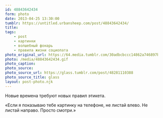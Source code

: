 ```yaml
---
id: 48843642434
form: photo
date: 2013-04-25 13:30:00
tumblr: https://untitled.urbansheep.com/post/48843642434/
title:
tags:
    - post
    - картинки
    - волшебный фонарь
    - правила жизни социопата
photo_original_url: https://64.media.tumblr.com/30adbcbccc14862a746897b5dd0a82c2/tumblr_mlgiyahO6d1qz4s50o1_500.gif
photo: /media/48843642434.gif
photo_caption: 
photo_source:
photo_source_url: https://glass.tumblr.com/post/48281110388
photo_source_title: glass
layout: post-photo.njk
---
```


<p>Новые времена требуют новых правил этикета.</p>

<p>«Если я показываю тебе картинку на телефоне, не листай влево. Не листай направо. Просто смотри.»</p>
